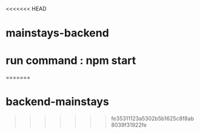 <<<<<<< HEAD
# mainstays-backend
# run command : npm start
=======
# backend-mainstays
>>>>>>> fe35311123a5302b5b1625c8f8ab8039f31922fe
